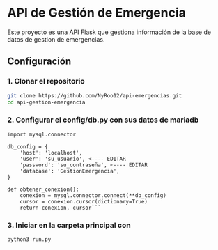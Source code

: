 # API de Gestión de Emergencia

Este proyecto es una API Flask que gestiona información de la base de datos de gestion de emergencias.

## Configuración

### 1. Clonar el repositorio

```bash
git clone https://github.com/NyRoo12/api-emergencias.git
cd api-gestion-emergencia

```

### 2. Configurar el config/db.py con sus datos de mariadb

```# db.py
import mysql.connector

db_config = {
    'host': 'localhost',
    'user': 'su_usuario', <---- EDITAR
    'password': 'su_contraseña', <---- EDITAR
    'database': 'GestionEmergencia',
}

def obtener_conexion():
    conexion = mysql.connector.connect(**db_config)
    cursor = conexion.cursor(dictionary=True)
    return conexion, cursor```
```

### 3. Iniciar en la carpeta principal con 

``` python3 run.py ```


